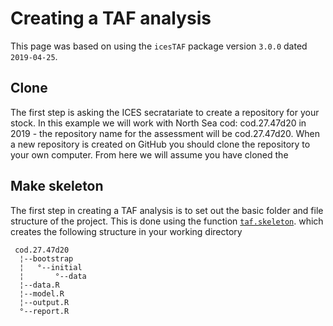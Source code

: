 Creating a TAF analysis
=======================

This page was based on using the `icesTAF` package version `3.0.0` dated
`2019-04-25`.

Clone
-----

The first step is asking the ICES secratariate to create a repository
for your stock. In this example we will work with North Sea cod:
cod.27.47d20 in 2019 - the repository name for the assessment will be
cod.27.47d20. When a new repository is created on GitHub you should
clone the repository to your own computer. From here we will assume you
have cloned the

Make skeleton
-------------

The first step in creating a TAF analysis is to set out the basic folder
and file structure of the project. This is done using the function
[`taf.skeleton`](https://rdrr.io/cran/icesTAF/man/taf.skeleton.html).
which creates the following structure in your working directory

     cod.27.47d20    
      ¦--bootstrap   
      ¦   °--initial 
      ¦       °--data
      ¦--data.R      
      ¦--model.R     
      ¦--output.R    
      °--report.R
